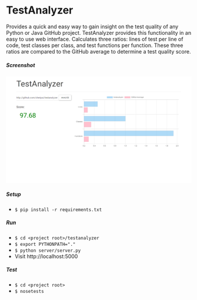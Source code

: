 # TestAnalyzer

Provides a quick and easy way to gain insight on the test quality of any Python or Java GitHub project. TestAnalyzer provides this functionality in an easy to use web interface. Calculates three ratios: lines of test per line of code, test classes per class, and test functions per function. These three ratios are compared to the GitHub average to determine a test quality score.

##### Screenshot
![](testanalyzer/data/ta_ss.png?raw=false)


##### Setup
- ```$ pip install -r requirements.txt```


##### Run
- ```$ cd <project root>/testanalyzer```
- ```$ export PYTHONPATH="."```
- ```$ python server/server.py```
- Visit http://localhost:5000


##### Test
- ```$ cd <project root>```
- ```$ nosetests```
